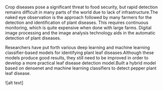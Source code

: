 Crop diseases pose a significant threat to food security, but rapid detection remains difficult in many parts of the world due to lack of infrastructure.The naked eye observation is the approach followed by many farmers for the detection and identification of plant diseases. This requires continuous monitoring, which is quite expensive when done with large farms.
Digital image processing and the image analysis technology aids in the automatic detection of plant diseases.

Researchers have put forth various deep learning and machine learning classifier-based models for identifying plant leaf diseases.Although these models produce good results, they still need to be improved in order to develop a more practical leaf disease detection model.Built a hybrid model based on densenet and machine learning classifiers to detect pepper plant leaf disease.

![alt text] 
